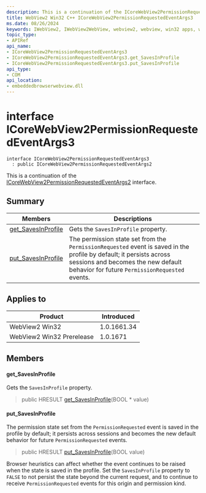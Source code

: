 ```yaml
---
description: This is a continuation of the ICoreWebView2PermissionRequestedEventArgs2 interface.
title: WebView2 Win32 C++ ICoreWebView2PermissionRequestedEventArgs3
ms.date: 08/26/2024
keywords: IWebView2, IWebView2WebView, webview2, webview, win32 apps, win32, edge, ICoreWebView2, ICoreWebView2Controller, browser control, edge html, ICoreWebView2PermissionRequestedEventArgs3
topic_type: 
- APIRef
api_name:
- ICoreWebView2PermissionRequestedEventArgs3
- ICoreWebView2PermissionRequestedEventArgs3.get_SavesInProfile
- ICoreWebView2PermissionRequestedEventArgs3.put_SavesInProfile
api_type:
- COM
api_location:
- embeddedbrowserwebview.dll
---
```


# interface ICoreWebView2PermissionRequestedEventArgs3

```
interface ICoreWebView2PermissionRequestedEventArgs3
  : public ICoreWebView2PermissionRequestedEventArgs2
```

This is a continuation of the [ICoreWebView2PermissionRequestedEventArgs2](icorewebview2permissionrequestedeventargs2.md#icorewebview2permissionrequestedeventargs2) interface.

## Summary

 Members                        | Descriptions
--------------------------------|---------------------------------------------
[get_SavesInProfile](#get_savesinprofile) | Gets the `SavesInProfile` property.
[put_SavesInProfile](#put_savesinprofile) | The permission state set from the `PermissionRequested` event is saved in the profile by default; it persists across sessions and becomes the new default behavior for future `PermissionRequested` events.

## Applies to

Product                         | Introduced
--------------------------------|---------------------------------------------
WebView2 Win32            |    1.0.1661.34
WebView2 Win32 Prerelease |    1.0.1671

## Members

#### get_SavesInProfile

Gets the `SavesInProfile` property.

> public HRESULT [get_SavesInProfile](#get_savesinprofile)(BOOL * value)

#### put_SavesInProfile

The permission state set from the `PermissionRequested` event is saved in the profile by default; it persists across sessions and becomes the new default behavior for future `PermissionRequested` events.

> public HRESULT [put_SavesInProfile](#put_savesinprofile)(BOOL value)

Browser heuristics can affect whether the event continues to be raised when the state is saved in the profile. Set the `SavesInProfile` property to `FALSE` to not persist the state beyond the current request, and to continue to receive `PermissionRequested` events for this origin and permission kind.

